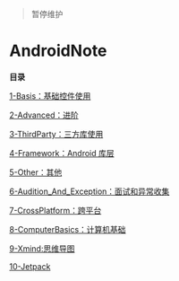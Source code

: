 > 暂停维护

# AndroidNote

**目录**

[1-Basis：基础控件使用](1-Basis/README.md)

[2-Advanced：进阶](2-Advanced/README.md)

[3-ThirdParty：三方库使用](3-ThirdParty/README.md)

[4-Framework：Android 库层](4-Framework/README.md)

[5-Other：其他](5-Other/README.md)

[6-Audition_And_Exception：面试和异常收集](6-Audition_And_Exception/README.md)

[7-CrossPlatform：跨平台](7-CrossPlatform/README.md)

[8-ComputerBasics：计算机基础](8-ComputerBasics/README.md)

[9-Xmind:思维导图](9-Xmind/README.md)

[10-Jetpack](10-Jetpack/README.md) 

